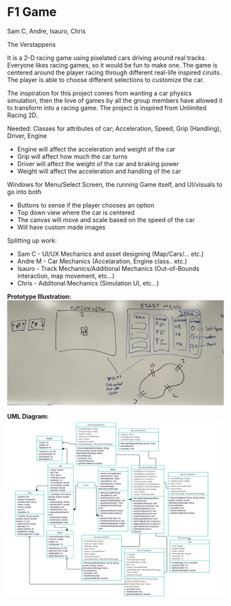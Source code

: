 # F1 Game

Sam C, Andre, Isauro, Chris

The Verstappens

It is a 2-D racing game using pixelated cars driving around real tracks.
Everyone likes racing games, so it would be fun to make one. The game is centered
around the player racing through different real-life inspired ciruits. The player
is able to choose different selections to customize the car. 

The inspiration for this project comes from wanting a car physics simulation,
then the love of games by all the group members have allowed it to transform
into a racing game. The project is inspired from Unlimited Racing 2D.

Needed: 
  Classes for attributes of car; Acceleration, Speed, Grip (Handling), Driver, Engine
  + Engine will affect the acceleration and weight of the car
  + Grip will affect how much the car turns 
  + Driver will affect the weight of the car and braking power
  + Weight will affect the acceleration and handling of the car 
  
  Windows for Menu/Select Screen, the running Game itself, and UI/visuals to go into both
  + Buttons to sense if the player chooses an option
  + Top down view where the car is centered
  + The canvas will move and scale based on the speed of the car
  + Will have custom made images

Splitting up work:

  + Sam C - UI/UX Mechanics and asset designing (Map/Cars/... etc.)
  + Andre M - Car Mechanics (Accelaration, Engine class.. etc.)
  + Isauro - Track Mechanics/Additional Mechanics (Out-of-Bounds interaction, map movement, etc...)
  + Chris - Additonal Mechanics (Simulation UI, etc...)

**Prototype Illustration:**
![Sketch of Prototype](res/images/Projectimage.png)

**UML Diagram:**
![](res/images/UMLimage.png)
